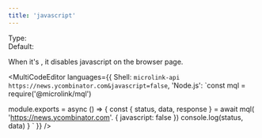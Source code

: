 ```yaml
---
title: 'javascript'
--- 
```


Type: <Type children='<boolean>'/><br/>
Default: <Type children='true'/>

When it's <Type children='false'/>, it disables javascript on the browser page.

<MultiCodeEditor languages={{
  Shell: `microlink-api https://news.ycombinator.com&javascript=false`,
  'Node.js': `const mql = require('@microlink/mql')
 
module.exports = async () => {
  const { status, data, response } = await mql(
    'https://news.ycombinator.com'. { 
      javascript: false
  })
  console.log(status, data)
}
  `
  }} 
/>
